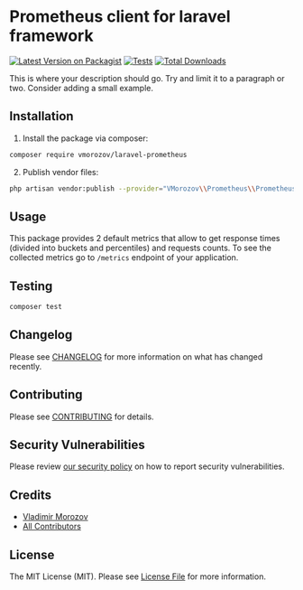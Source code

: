 # Prometheus client for laravel framework

[![Latest Version on Packagist](https://img.shields.io/packagist/v/vmorozov/laravel-prometheus.svg?style=flat-square)](https://packagist.org/packages/vmorozov/laravel-prometheus)
[![Tests](https://img.shields.io/github/actions/workflow/status/vmorozov/laravel-prometheus/run-tests.yml?branch=main&label=tests&style=flat-square)](https://github.com/vmorozov/laravel-prometheus/actions/workflows/run-tests.yml)
[![Total Downloads](https://img.shields.io/packagist/dt/vmorozov/laravel-prometheus.svg?style=flat-square)](https://packagist.org/packages/vmorozov/laravel-prometheus)

This is where your description should go. Try and limit it to a paragraph or two. Consider adding a small example.

## Installation

1. Install the package via composer:

```bash
composer require vmorozov/laravel-prometheus
```
2. Publish vendor files:
```bash
php artisan vendor:publish --provider="VMorozov\\Prometheus\\PrometheusServiceProvider"
```

## Usage

This package provides 2 default metrics that allow to get response times (divided into buckets and percentiles) and requests counts.
To see the collected metrics go to `/metrics` endpoint of your application.

[//]: # (## Configuration)

## Testing

```bash
composer test
```

## Changelog

Please see [CHANGELOG](CHANGELOG.md) for more information on what has changed recently.

## Contributing

Please see [CONTRIBUTING](https://github.com/spatie/.github/blob/main/CONTRIBUTING.md) for details.

## Security Vulnerabilities

Please review [our security policy](../../security/policy) on how to report security vulnerabilities.

## Credits

- [Vladimir Morozov](https://github.com/vmorozov)
- [All Contributors](../../contributors)

## License

The MIT License (MIT). Please see [License File](LICENSE.md) for more information.
